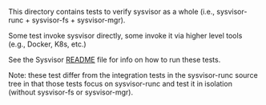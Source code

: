 This directory contains tests to verify sysvisor as a whole (i.e., sysvisor-runc + sysvisor-fs + sysvisor-mgr).

Some test invoke sysvisor directly, some invoke it via higher level tools (e.g., Docker, K8s, etc.)

See the Sysvisor [README](https://github.com/nestybox/sysvisor/blob/master/README.md) file for info on how to run these tests.

Note: these test differ from the integration tests in the sysvisor-runc source tree in that those tests focus on sysvisor-runc and test it in isolation (without sysvisor-fs or sysvisor-mgr).
